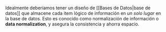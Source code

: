 Idealmente deberíamos tener un diseño de [[Bases de Datos|base de datos]] que almacene cada item lógico de información en *un solo lugar* en la base de datos. Esto es conocido como normalización de información o **data normalization**, y asegura la consistencia y ahorra espacio.